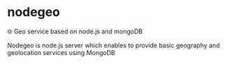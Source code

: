# nodegeo
:globe_with_meridians: Geo service based on node.js and mongoDB

Nodegeo is node.js server which enables to provide basic geography and geolocation services using MongoDB
